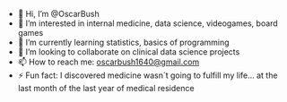 - 👋 Hi, I’m @OscarBush
- 👀 I’m interested in internal medicine, data science, videogames, board games
- 🌱 I’m currently learning statistics, basics of programming
- 💞️ I’m looking to collaborate on clinical data science projects
- 📫 How to reach me: oscarbush1640@gmail.com
- ⚡ Fun fact: I discovered medicine wasn´t going to fulfill my life... at the last month of the last year of medical residence

<!---
OscarBush/OscarBush is a ✨ special ✨ repository because its `README.md` (this file) appears on your GitHub profile.
You can click the Preview link to take a look at your changes.
--->
